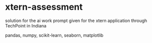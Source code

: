 # xtern-assessment
solution for the ai work prompt given for the xtern application through TechPoint in Indiana

pandas,
numpy,
scikit-learn,
seaborn,
matplotlib
